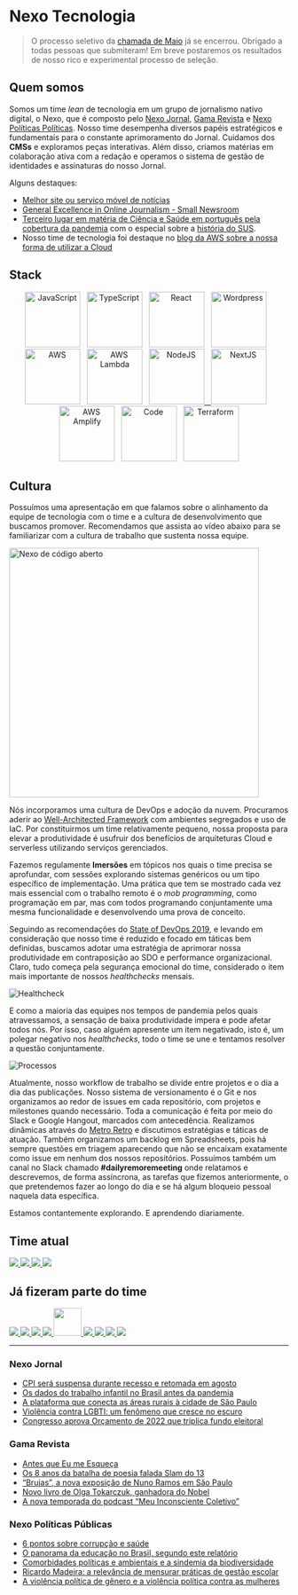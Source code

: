 # Nexo Tecnologia

> O processo seletivo da [chamada de Maio](chamadas/2021/README.md) já se encerrou. Obrigado a todas pessoas que submiteram! Em breve postaremos os resultados de nosso rico e experimental processo de seleção.

## Quem somos

Somos um time *lean* de tecnologia em um grupo de jornalismo nativo digital, o Nexo, que é composto pelo [Nexo Jornal](https://nexojornal.com.br), [Gama Revista](https://gamarevista.uol.com.br) e [Nexo Políticas Políticas](https://pp.nexojornal.com.br). Nosso time desempenha diversos papéis estratégicos e fundamentais para o constante aprimoramento do Jornal. Cuidamos dos **CMSs** e exploramos peças interativas. Além disso, criamos matérias em colaboração ativa com a redação e operamos o sistema de gestão de identidades e assinaturas do nosso Jornal.

Alguns destaques:

- [Melhor site ou serviço móvel de notícias](https://events.wan-ifra.org/events/latam-digital-media-awards-2017/content/1637)
- [General Excellence in Online Journalism - Small Newsroom](https://awards.journalists.org/winners/2017/)
- [Terceiro lugar em matéria de Ciência e Saúde em português pela cobertura da pandemia](https://www.icfj.org/news/journalists-icfj-network-honored-pandemic-coverage-five-languages) com o especial sobre a [história do SUS](https://www.nexojornal.com.br/especial/2020/04/28/O-passado-o-presente-e-o-futuro-do-SUS-para-ler-guardar-e-consultar).
- Nosso time de tecnologia foi destaque no [blog da AWS sobre a nossa forma de utilizar a Cloud](https://aws.amazon.com/pt/blogs/startups/news-startup-nexo-runs-a-lean-tech-team-by-leveraging-aws-and-amplify/)

## Stack

<p align="middle">
<a href="https://amzn.to/3tpAp6i" target="_blank" title="JavaScript" alt="JavaScript"><img src="https://cdn.worldvectorlogo.com/logos/logo-javascript.svg" alt="JavaScript" width="100px"  style="max-width:100px;"/></a>&nbsp; &nbsp;<a href="https://amzn.to/2QorOSA" target="_blank" title="TypeScript" alt="TypeScript"><img src="https://cdn.worldvectorlogo.com/logos/typescript.svg" alt="TypeScript" width="100px"  style="max-width:100px;"/></a>&nbsp; &nbsp;<a href="https://pt-br.reactjs.org/" target="_blank" title="React" alt="React"><img src="https://cdn.worldvectorlogo.com/logos/react-2.svg" alt="React"  width="100px"  style="max-width:100px;"/></a>&nbsp; &nbsp;<a href="https://wordpress.org/" target="_blank" title="WP" alt="WP"><img src="https://cdn.worldvectorlogo.com/logos/wordpress-blue.svg" alt="Wordpress"  width="100px"  style="max-width:100px;"/></a>&nbsp; &nbsp;<a href="https://devbooks.club/books/aws-well-architected/" target="_blank" title="AWS" alt="AWS"><img src="https://cdn.worldvectorlogo.com/logos/aws-2.svg" alt="AWS"  width="100px"  style="max-width:100px;"/></a>&nbsp; &nbsp;<a href="https://aws.amazon.com/serverless/" target="_blank" title="Serverless" alt="Serverless"><img src="https://cdn.worldvectorlogo.com/logos/aws-lambda-1.svg" alt="AWS Lambda" width="100px"  style="max-width:100px;"/></a>&nbsp; &nbsp;<a href="https://nodejs.org/" target="_blank" title="NodeJS" alt="NodeJS"><img src="https://cdn.worldvectorlogo.com/logos/nodejs-icon.svg" alt="NodeJS" width="100px"  style="max-width:100px;"/>&nbsp; &nbsp;<a href="https://nextjs.org/" target="_blank" title="NextJS" alt="NextJS"><img src="https://cdn.worldvectorlogo.com/logos/nextjs-3.svg" alt="NextJS" width="100px"  style="max-width:100px;"/></a>&nbsp; &nbsp;<a href="https://docs.amplify.aws/" target="_blank" title="AWS Amplify" alt="AWS Amplify"><img src="https://docs.amplify.aws/assets/logo-dark.svg" alt="AWS Amplify" width="100px"  style="max-width:100px;"/></a>&nbsp; &nbsp;<a href="https://code.visualstudio.com/" target="_blank" title="Code" alt="Code"><img src="https://cdn.worldvectorlogo.com/logos/visual-studio-code.svg" alt="Code" width="100px"  style="max-width:100px;"/></a>&nbsp; &nbsp;<a href="https://www.terraform.io/" target="_blank" title="Terraform" alt="Terraform"><img src="https://cdn.worldvectorlogo.com/logos/terraform-enterprise.svg" alt="Terraform" width="100px"  style="max-width:100px;"/></a>
</p>


## Cultura

Possuímos uma apresentação em que falamos sobre o alinhamento da equipe de tecnologia com o time e a cultura de desenvolvimento que buscamos promover. Recomendamos que assista ao vídeo abaixo para se familiarizar com a cultura de trabalho que sustenta nossa equipe.

<p align="middle">

<a href="https://www.youtube.com/watch?v=rdpReYuxI5M&t=2s" target="_blank" title="Nexo de código aberto" alt="Nexo de código aberto"><img src="https://i.ytimg.com/vi/rdpReYuxI5M/maxresdefault.jpg" alt="Nexo de código aberto" width="450px"/></a>

</p>

Nós incorporamos uma cultura de DevOps e adoção da nuvem. Procuramos aderir ao [Well-Architected Framework](https://aws.amazon.com/pt/architecture/well-architected/?nc1=h_ls&wa-lens-whitepapers.sort-by=item.additionalFields.sortDate&wa-lens-whitepapers.sort-order=desc) com ambientes segregados e uso de IaC. Por constituirmos um time relativamente pequeno, nossa proposta para elevar a produtividade é usufruir dos benefícios de arquiteturas Cloud e serverless utilizando serviços gerenciados.

Fazemos regulamente **Imersões** em tópicos nos quais o time precisa se aprofundar, com sessões explorando sistemas genéricos ou um tipo específico de implementação. Uma prática que tem se mostrado cada vez mais essencial com o trabalho remoto é o _mob programming_, como programação em par, mas com todos programando conjuntamente uma mesma funcionalidade e desenvolvendo uma prova de conceito.

Seguindo as recomendações do [State of DevOps 2019](https://services.google.com/fh/files/misc/state-of-devops-2019.pdf), e levando em consideração que nosso time é reduzido e focado em táticas bem definidas, buscamos adotar uma estratégia de aprimorar nossa produtividade em contraposição ao SDO e performance organizacional. Claro, tudo começa pela segurança emocional do time, considerado o item mais importante de nossos _healthchecks_ mensais.

![Healthcheck](https://nexo-estaticos.s3.amazonaws.com/assets/images/newsletters/tecnologia/hc.png)

E como a maioria das equipes nos tempos de pandemia pelos quais atravessamos, a sensação de baixa produtividade impera e pode afetar todos nós. Por isso, caso alguém apresente um item negativado, isto é, um polegar negativo nos _healthchecks_, todo o time se une e tentamos resolver a questão conjuntamente.

![Processos](https://nexo-estaticos.s3.amazonaws.com/assets/images/newsletters/tecnologia/process.png)

Atualmente, nosso workflow de trabalho se divide entre projetos e o dia a dia das publicações. Nosso sistema de versionamento é o Git e nos organizamos ao redor de issues em cada repositório, com projetos e milestones quando necessário. Toda a comunicação é feita por meio do Slack e Google Hangout, marcados com antecedência. Realizamos dinâmicas através do [Metro Retro](https://metroretro.io/) e discutimos estratégias e táticas de atuação. Também organizamos um backlog em Spreadsheets, pois há sempre questões em triagem aparecendo que não se encaixam exatamente como issue em nenhum dos nossos repositórios. Possuímos também um canal no Slack chamado **#dailyremoremeeting** onde relatamos e descrevemos, de forma assíncrona, as tarefas que fizemos anteriormente, o que pretendemos fazer ao longo do dia e se há algum bloqueio pessoal naquela data específica.

Estamos contantemente explorando. E aprendendo diariamente.

## Time atual

<a href="https://github.com/atmasuko">
  <img src="https://github.com/atmasuko.png?size=50">
</a>
<a href="https://github.com/krollopes">
  <img src="https://github.com/krollopes.png?size=50">
</a>
<a href="https://github.com/ibrahimcesar">
  <img src="https://github.com/ibrahimcesar.png?size=50">
</a>
<a href="https://github.com/mariannakinuyo">
  <img src="https://github.com/mariannakinuyo.png?size=50">
</a>

## Já fizeram parte do time

<a href="https://github.com/acaua">
  <img src="https://github.com/acaua.png?size=50">
</a>
<a href="https://github.com/alinenaoe">
  <img src="https://github.com/alinenaoe.png?size=50">
</a>
<a href="https://github.com/arieltonglet">
  <img src="https://github.com/arieltonglet.png?size=50">
</a>
<a href="https://github.com/ermsharo">
  <img src="https://github.com/ermsharo.png?size=50">
</a>
<a href="https://github.com/LucasL1993">
  <img src="https://github.com/LucasL1993.png?size=50" width="50">
</a>
<a href="https://github.com/jezzipan">
  <img src="https://github.com/jezzipan.png?size=50">
</a>
<a href="https://github.com/marianaolvr">
  <img src="https://github.com/marianaolvr.png?size=50">
</a>
<a href="https://github.com/tuannyruiz">
  <img src="https://github.com/tuannyruiz.png?size=50">
</a>
<a href="https://github.com/wbfreitas">
  <img src="https://github.com/wbfreitas.png?size=50">
</a>

--------

### Nexo Jornal

<!-- NEXO_LIST:START -->
- [CPI será suspensa durante recesso e retomada em agosto](https://www.nexojornal.com.br/extra/2021/07/15/CPI-ser%C3%A1-suspensa-durante-recesso-e-retomada-em-agosto)
- [Os dados do trabalho infantil no Brasil antes da pandemia](https://www.nexojornal.com.br/grafico/2021/07/15/Os-dados-do-trabalho-infantil-no-Brasil-antes-da-pandemia)
- [A plataforma que conecta as áreas rurais à cidade de São Paulo](https://www.nexojornal.com.br/expresso/2021/07/15/A-plataforma-que-conecta-as-%C3%A1reas-rurais-%C3%A0-cidade-de-S%C3%A3o-Paulo)
- [Violência contra LGBTI: um fenômeno que cresce no escuro](https://www.nexojornal.com.br/podcast/2021/07/15/Viol%C3%AAncia-contra-LGBTI-um-fen%C3%B4meno-que-cresce-no-escuro)
- [Congresso aprova Orçamento de 2022 que triplica fundo eleitoral](https://www.nexojornal.com.br/extra/2021/07/15/Congresso-aprova-Or%C3%A7amento-de-2022-que-triplica-fundo-eleitoral)
<!-- NEXO_LIST:END -->

### Gama Revista

<!-- GAMA_LIST:START -->
- [Antes que Eu me Esqueça](https://gamarevista.uol.com.br/cultura/trecho-de-livro/antes-que-eu-me-esqueca/)
- [Os 8 anos da batalha de poesia falada Slam do 13](https://gamarevista.uol.com.br/achamos-que-vale/assistir/os-8-anos-da-batalha-de-poesia-falada-slam-do-13/)
- [“Brujas”, a nova exposição de Nuno Ramos em São Paulo](https://gamarevista.uol.com.br/achamos-que-vale/ir/brujas-a-nova-exposicao-de-nuno-ramos-em-sao-paulo/)
- [Novo livro de Olga Tokarczuk, ganhadora do Nobel](https://gamarevista.uol.com.br/achamos-que-vale/ler/novo-livro-de-olga-tokarczuk-ganhadora-do-nobel/)
- [A nova temporada do podcast “Meu Inconsciente Coletivo”](https://gamarevista.uol.com.br/achamos-que-vale/ouvir/a-nova-temporada-do-podcast-meu-inconsciente-coletivo/)
<!-- GAMA_LIST:END -->

### Nexo Políticas Públicas

<!-- PP_LIST:START -->
- [6 pontos sobre corrupção e saúde](https://pp.nexojornal.com.br/perguntas-que-a-ciencia-ja-respondeu/2021/6-pontos-sobre-corrup%C3%A7%C3%A3o-e-sa%C3%BAde)
- [O panorama da educação no Brasil, segundo este relatório](https://pp.nexojornal.com.br/topico/2021/07/14/O-panorama-da-educa%C3%A7%C3%A3o-no-Brasil-segundo-este-relat%C3%B3rio)
- [Comorbidades políticas e ambientais e a sindemia da biodiversidade](https://pp.nexojornal.com.br/opiniao/2021/Comorbidades-pol%C3%ADticas-e-ambientais-e-a-sindemia-da-biodiversidade)
- [Ricardo Madeira: a relevância de mensurar práticas de gestão escolar](https://pp.nexojornal.com.br/pergunte-a-um-pesquisador/2021/07/13/Ricardo-Madeira-a-relev%C3%A2ncia-de-mensurar-pr%C3%A1ticas-de-gest%C3%A3o-escolar)
- [A violência política de gênero e a violência política contra as mulheres](https://pp.nexojornal.com.br/ponto-de-vista/2021/A-viol%C3%AAncia-pol%C3%ADtica-de-g%C3%AAnero-e-a-viol%C3%AAncia-pol%C3%ADtica-contra-as-mulheres)
<!-- PP_LIST:END -->

